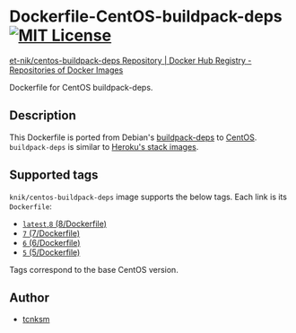 Dockerfile-CentOS-buildpack-deps [![MIT License](http://img.shields.io/badge/license-MIT-blue.svg?style=flat)](https://github.com/et-nik/dockerfile-centos-buildpack-deps/blob/master/LICENCE)
====

[et-nik/centos-buildpack-deps Repository | Docker Hub Registry - Repositories of Docker Images](https://registry.hub.docker.com/u/knik/centos-buildpack-deps/)

Dockerfile for CentOS buildpack-deps.

## Description

This Dockerfile is ported from Debian's [buildpack-deps](https://github.com/docker-library/buildpack-deps) to [CentOS](http://www.centos.org/). `buildpack-deps` is similar to [Heroku's stack images](https://github.com/heroku/stack-images/blob/master/bin/cedar.sh).

## Supported tags

`knik/centos-buildpack-deps` image supports the below tags. Each link is its `Dockerfile`:

- [`latest`,`8` (8/Dockerfile)](https://github.com/et-nik/dockerfile-centos-buildpack-deps/blob/master/8/Dockerfile)
- [`7` (7/Dockerfile)](https://github.com/et-nik/dockerfile-centos-buildpack-deps/blob/master/7/Dockerfile)
- [`6` (6/Dockerfile)](https://github.com/et-nik/dockerfile-centos-buildpack-deps/blob/master/6/Dockerfile)
- [`5` (5/Dockerfile)](https://github.com/et-nik/dockerfile-centos-buildpack-deps/blob/master/5/Dockerfile)

Tags correspond to the base CentOS version.

## Author

* [tcnksm](https://github.com/tcnksm)
